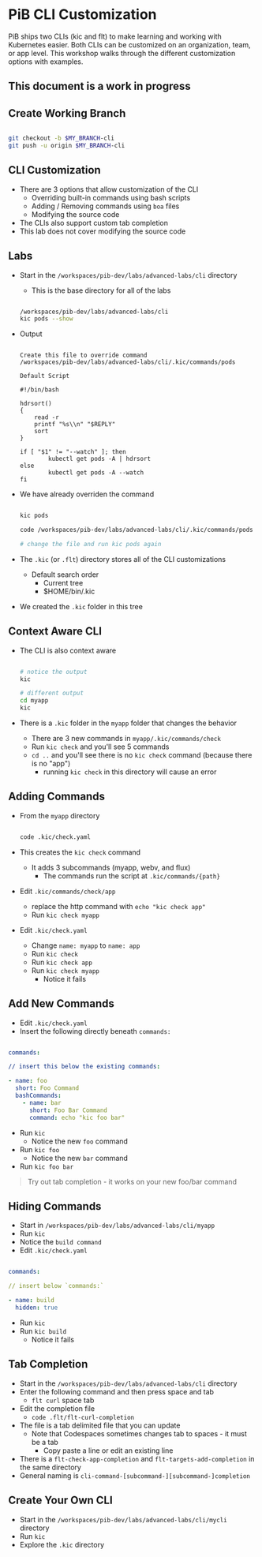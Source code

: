 # PiB CLI Customization

PiB ships two CLIs (kic and flt) to make learning and working with Kubernetes easier. Both CLIs can be customized on an organization, team, or app level. This workshop walks through the different customization options with examples.

## This document is a work in progress

## Create Working Branch

```bash

git checkout -b $MY_BRANCH-cli
git push -u origin $MY_BRANCH-cli

```

## CLI Customization

- There are 3 options that allow customization of the CLI
  - Overriding built-in commands using bash scripts
  - Adding / Removing commands using `boa` files
  - Modifying the source code
- The CLIs also support custom tab completion
- This lab does not cover modifying the source code

## Labs

- Start in the `/workspaces/pib-dev/labs/advanced-labs/cli` directory
  - This is the base directory for all of the labs

  ```bash

  /workspaces/pib-dev/labs/advanced-labs/cli
  kic pods --show

  ```

- Output

  ```text

  Create this file to override command
  /workspaces/pib-dev/labs/advanced-labs/cli/.kic/commands/pods

  Default Script

  #!/bin/bash

  hdrsort()
  {
      read -r
      printf "%s\\n" "$REPLY"
      sort
  }

  if [ "$1" != "--watch" ]; then
          kubectl get pods -A | hdrsort
  else
          kubectl get pods -A --watch
  fi

  ```

- We have already overriden the command

  ```bash

  kic pods

  code /workspaces/pib-dev/labs/advanced-labs/cli/.kic/commands/pods

  # change the file and run kic pods again

  ```

- The `.kic` (or `.flt`) directory stores all of the CLI customizations
  - Default search order
    - Current tree
    - $HOME/bin/.kic

- We created the `.kic` folder in this tree

## Context Aware CLI

- The CLI is also context aware

  ```bash

  # notice the output
  kic

  # different output
  cd myapp
  kic

  ```

- There is a `.kic` folder in the `myapp` folder that changes the behavior
  - There are 3 new commands in `myapp/.kic/commands/check`
  - Run `kic check` and you'll see 5 commands
  - `cd ..` and you'll see there is no `kic check` command (because there is no "app")
    - running `kic check` in this directory will cause an error

## Adding Commands

- From the `myapp` directory

  ```bash

  code .kic/check.yaml

  ```

- This creates the `kic check` command
  - It adds 3 subcommands (myapp, webv, and flux)
    - The commands run the script at `.kic/commands/{path}`

- Edit `.kic/commands/check/app`
  - replace the http command with `echo "kic check app"`
  - Run `kic check myapp`

- Edit `.kic/check.yaml`
  - Change `name: myapp` to `name: app`
  - Run `kic check`
  - Run `kic check app`
  - Run `kic check myapp`
    - Notice it fails

## Add New Commands

- Edit `.kic/check.yaml`
- Insert the following directly beneath `commands:`

```yaml

commands:

// insert this below the existing commands:

- name: foo
  short: Foo Command
  bashCommands:
    - name: bar
      short: Foo Bar Command
      command: echo "kic foo bar"

```

- Run `kic`
  - Notice the new `foo` command
- Run `kic foo`
  - Notice the new `bar` command
- Run `kic foo bar`

> Try out tab completion - it works on your new foo/bar command

## Hiding Commands

- Start in `/workspaces/pib-dev/labs/advanced-labs/cli/myapp`
- Run `kic`
- Notice the `build command`
- Edit `.kic/check.yaml`

```yaml

commands:

// insert below `commands:`

- name: build
  hidden: true

```

- Run `kic`
- Run `kic build`
  - Notice it fails

## Tab Completion

- Start in the `/workspaces/pib-dev/labs/advanced-labs/cli` directory
- Enter the following command and then press space and tab
  - `flt curl` space tab
- Edit the completion file
  - `code .flt/flt-curl-completion`
- The file is a tab delimited file that you can update
  - Note that Codespaces sometimes changes tab to spaces - it must be a tab
    - Copy paste a line or edit an existing line
- There is a `flt-check-app-completion` and `flt-targets-add-completion` in the same directory
- General naming is `cli-command-[subcommand-][subcommand-]completion`

## Create Your Own CLI

- Start in the `/workspaces/pib-dev/labs/advanced-labs/cli/mycli` directory
- Run `kic`
- Explore the `.kic` directory

